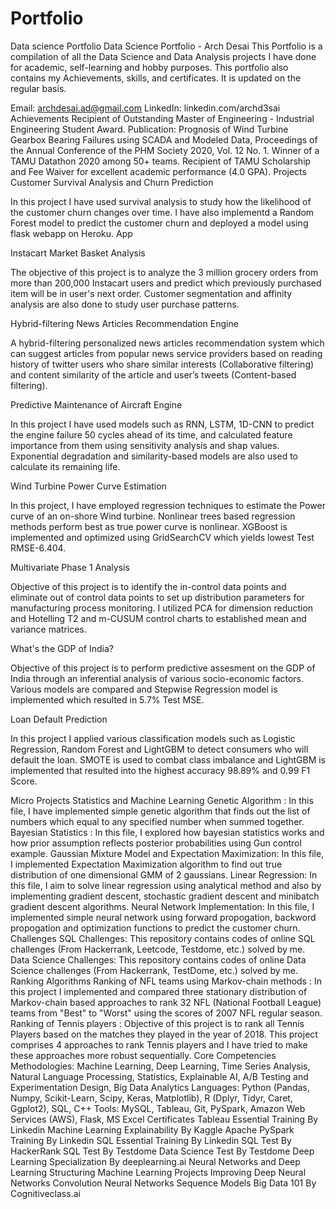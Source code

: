 # Portfolio
Data science Portfolio
Data Science Portfolio - Arch Desai
This Portfolio is a compilation of all the Data Science and Data Analysis projects I have done for academic, self-learning and hobby purposes. This portfolio also contains my Achievements, skills, and certificates. It is updated on the regular basis.

Email: archdesai.ad@gmail.com
LinkedIn: linkedin.com/archd3sai
Achievements
Recipient of Outstanding Master of Engineering - Industrial Engineering Student Award.
Publication: Prognosis of Wind Turbine Gearbox Bearing Failures using SCADA and Modeled Data, Proceedings of the Annual Conference of the PHM Society 2020, Vol. 12 No. 1.
Winner of a TAMU Datathon 2020 among 50+ teams.
Recipient of TAMU Scholarship and Fee Waiver for excellent academic performance (4.0 GPA).
Projects
Customer Survival Analysis and Churn Prediction

In this project I have used survival analysis to study how the likelihood of the customer churn changes over time. I have also implementd a Random Forest model to predict the customer churn and deployed a model using flask webapp on Heroku. App

Instacart Market Basket Analysis

The objective of this project is to analyze the 3 million grocery orders from more than 200,000 Instacart users and predict which previously purchased item will be in user's next order. Customer segmentation and affinity analysis are also done to study user purchase patterns.

Hybrid-filtering News Articles Recommendation Engine

A hybrid-filtering personalized news articles recommendation system which can suggest articles from popular news service providers based on reading history of twitter users who share similar interests (Collaborative filtering) and content similarity of the article and user’s tweets (Content-based filtering).

Predictive Maintenance of Aircraft Engine

In this project I have used models such as RNN, LSTM, 1D-CNN to predict the engine failure 50 cycles ahead of its time, and calculated feature importance from them using sensitivity analysis and shap values. Exponential degradation and similarity-based models are also used to calculate its remaining life.

Wind Turbine Power Curve Estimation

In this project, I have employed regression techniques to estimate the Power curve of an on-shore Wind turbine. Nonlinear trees based regression methods perform best as true power curve is nonlinear. XGBoost is implemented and optimized using GridSearchCV which yields lowest Test RMSE-6.404.

Multivariate Phase 1 Analysis

Objective of this project is to identify the in-control data points and eliminate out of control data points to set up distribution parameters for manufacturing process monitoring. I utilized PCA for dimension reduction and Hotelling T2 and m-CUSUM control charts to established mean and variance matrices.

What's the GDP of India?

Objective of this project is to perform predictive assesment on the GDP of India through an inferential analysis of various socio-economic factors. Various models are compared and Stepwise Regression model is implemented which resulted in 5.7% Test MSE.

Loan Default Prediction

In this project I applied various classification models such as Logistic Regression, Random Forest and LightGBM to detect consumers who will default the loan. SMOTE is used to combat class imbalance and LightGBM is implemented that resulted into the highest accuracy 98.89% and 0.99 F1 Score.


Micro Projects
Statistics and Machine Learning
Genetic Algorithm : In this file, I have implemented simple genetic algorithm that finds out the list of numbers which equal to any specified number when summed together.
Bayesian Statistics : In this file, I explored how bayesian statistics works and how prior assumption reflects posterior probabilities using Gun control example.
Gaussian Mixture Model and Expectation Maximization: In this file, I implemented Expectation Maximization algorithm to find out true distribution of one dimensional GMM of 2 gaussians.
Linear Regression: In this file, I aim to solve linear regression using analytical method and also by implementing gradient descent, stochastic gradient descent and minibatch gradient descent algorithms.
Neural Network Implementation: In this file, I implemented simple neural network using forward propogation, backword propogation and optimization functions to predict the customer churn.
Challenges
SQL Challenges: This repository contains codes of online SQL challenges (From Hackerrank, Leetcode, Testdome, etc.) solved by me.
Data Science Challenges: This repository contains codes of online Data Science challenges (From Hackerrank, TestDome, etc.) solved by me.
Ranking Algorithms
Ranking of NFL teams using Markov-chain methods : In this project I implemented and compared three stationary distribution of Markov-chain based approaches to rank 32 NFL (National Football League) teams from "Best" to "Worst" using the scores of 2007 NFL regular season.
Ranking of Tennis players : Objective of this project is to rank all Tennis Players based on the matches they played in the year of 2018. This project comprises 4 approaches to rank Tennis players and I have tried to make these approaches more robust sequentially.
Core Competencies
Methodologies: Machine Learning, Deep Learning, Time Series Analysis, Natural Language Processing, Statistics, Explainable AI, A/B Testing and Experimentation Design, Big Data Analytics
Languages: Python (Pandas, Numpy, Scikit-Learn, Scipy, Keras, Matplotlib), R (Dplyr, Tidyr, Caret, Ggplot2), SQL, C++
Tools: MySQL, Tableau, Git, PySpark, Amazon Web Services (AWS), Flask, MS Excel
Certificates
Tableau Essential Training By Linkedin
Machine Learning Explainability By Kaggle
Apache PySpark Training By Linkedin
SQL Essential Training By Linkedin
SQL Test By HackerRank
SQL Test By Testdome
Data Science Test By Testdome
Deep Learning Specialization By deeplearning.ai
Neural Networks and Deep Learning
Structuring Machine Learning Projects
Improving Deep Neural Networks
Convolution Neural Networks
Sequence Models
Big Data 101 By Cognitiveclass.ai
